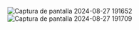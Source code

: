 ![Captura de pantalla 2024-08-27 191652](https://github.com/user-attachments/assets/dd73622c-62f8-49bf-9fb7-9dd0692d931c)
![Captura de pantalla 2024-08-27 191709](https://github.com/user-attachments/assets/4b3696ac-6d61-4af2-9860-cd781d7da8e8)
